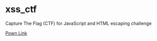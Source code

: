 # xss_ctf
Capture The Flag (CTF) for JavaScript and HTML escaping challenge

<a href="http://48c5152e.ngrok.io/mylink" target="_blank">Pown Link</a>
